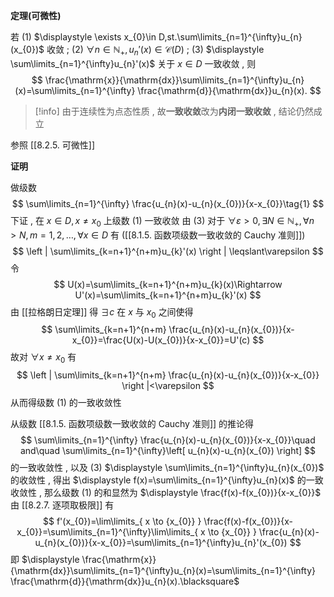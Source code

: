 
**定理(可微性)**

若
(1) $\displaystyle \exists x_{0}\in D,st.\sum\limits_{n=1}^{\infty}u_{n}(x_{0})$ 收敛 ;
(2) $\displaystyle \forall n \in \mathbb{N}_{+},u_{n}'(x)\in \mathcal{C}(D)$ ;
(3) $\displaystyle \sum\limits_{n=1}^{\infty}u_{n}'(x)$ 关于 $\displaystyle x\in D$ 一致收敛 ,
则
$$
\frac{\mathrm{x}}{\mathrm{dx}}\sum\limits_{n=1}^{\infty}u_{n}(x)=\sum\limits_{n=1}^{\infty} \frac{\mathrm{d}}{\mathrm{dx}}u_{n}(x).
$$

>[!info] 
>由于连续性为点态性质 , 故**一致收敛**改为**内闭一致收敛** , 结论仍然成立

参照 [[8.2.5. 可微性]]

**证明**

做级数
$$
\sum\limits_{n=1}^{\infty} \frac{u_{n}(x)-u_{n}(x_{0})}{x-x_{0}}\tag{1}
$$
下证 , 在 $\displaystyle x\in D, x \neq x_{0}$ 上级数 (1) 一致收敛
由 (3) 对于 $\displaystyle \forall \varepsilon > 0,\exists N \in \mathbb{N}_{+},\forall n>N,m=1,2,\dots,\forall x \in D$ 有 ([[8.1.5. 函数项级数一致收敛的 Cauchy 准则]])
$$
\left | \sum\limits_{k=n+1}^{n+m}u_{k}'(x) \right | \leqslant\varepsilon
$$
令
$$
U(x)=\sum\limits_{k=n+1}^{n+m}u_{k}(x)\Rightarrow U'(x)=\sum\limits_{k=n+1}^{n+m}u_{k}'(x)
$$
由 [[拉格朗日定理]] 得 $\displaystyle \exists c$ 在 $\displaystyle x$ 与 $\displaystyle x_{0}$ 之间使得 
$$
\sum\limits_{k=n+1}^{n+m} \frac{u_{n}(x)-u_{n}(x_{0})}{x-x_{0}}=\frac{U(x)-U(x_{0})}{x-x_{0}}=U'(c)
$$
故对 $\displaystyle \forall x\neq x_{0}$ 有
$$
\left | \sum\limits_{k=n+1}^{n+m} \frac{u_{n}(x)-u_{n}(x_{0})}{x-x_{0}} \right |<\varepsilon 
$$
从而得级数 (1) 的一致收敛性

从级数 [[8.1.5. 函数项级数一致收敛的 Cauchy 准则]] 的推论得
$$
\sum\limits_{n=1}^{\infty} \frac{u_{n}(x)-u_{n}(x_{0})}{x-x_{0}}\quad and\quad \sum\limits_{n=1}^{\infty}\left[ u_{n}(x)-u_{n}(x_{0}) \right] 
$$
的一致收敛性 , 以及 (3) $\displaystyle \sum\limits_{n=1}^{\infty}u_{n}(x_{0})$ 的收敛性 , 得出 $\displaystyle f(x)=\sum\limits_{n=1}^{\infty}u_{n}(x)$ 的一致收敛性 , 那么级数 (1) 的和显然为 $\displaystyle \frac{f(x)-f(x_{0})}{x-x_{0}}$ 由 [[8.2.7. 逐项取极限]] 有
$$
f'(x_{0})=\lim\limits_{ x \to {x_{0}} } \frac{f(x)-f(x_{0})}{x-x_{0}}=\sum\limits_{n=1}^{\infty}\lim\limits_{ x \to {x_{0}} } \frac{u_{n}(x)-u_{n}(x_{0})}{x-x_{0}}=\sum\limits_{n=1}^{\infty}u_{n}'(x_{0}) 
$$
即 $\displaystyle \frac{\mathrm{x}}{\mathrm{dx}}\sum\limits_{n=1}^{\infty}u_{n}(x)=\sum\limits_{n=1}^{\infty} \frac{\mathrm{d}}{\mathrm{dx}}u_{n}(x).\blacksquare$
